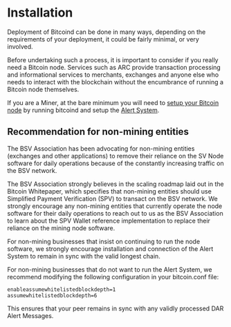 # Installation

Deployment of Bitcoind can be done in many ways, depending on the requirements of your deployment, it could be fairly minimal, or very involved.

Before undertaking such a process, it is important to consider if you really need a Bitcoin node. Services such as ARC provide transaction processing and informational services to merchants, exchanges and anyone else who needs to interact with the blockchain without the encumbrance of running a Bitcoin node themselves.

If you are a Miner, at the bare minimum you will need to [setup your Bitcoin node](sv-node/) by running bitcoind and setup the [Alert System](../alert-system/running-the-alert-system/).

## Recommendation for non-mining entities

The BSV Association has been advocating for non-mining entities (exchanges and other applications) to remove their reliance on the SV Node software for daily operations because of the constantly increasing traffic on the BSV network.

The BSV Association strongly believes in the scaling roadmap laid out in the Bitcoin Whitepaper, which specifies that non-mining entities should use Simplified Payment Verification (SPV) to transact on the BSV network. We strongly encourage any non-mining entities that currently operate the node software for their daily operations to reach out to us as the BSV Association to learn about the SPV Wallet reference implementation to replace their reliance on the mining node software.

For non-mining businesses that insist on continuing to run the node software, we strongly encourage installation and connection of the Alert System to remain in sync with the valid longest chain.

For non-mining businesses that do not want to run the Alert System, we recommend modifying the following configuration in your bitcoin.conf file:

```editorconfig
enableassumewhitelistedblockdepth=1
assumewhitelistedblockdepth=6
```

This ensures that your peer remains in sync with any validly processed DAR Alert Messages.
